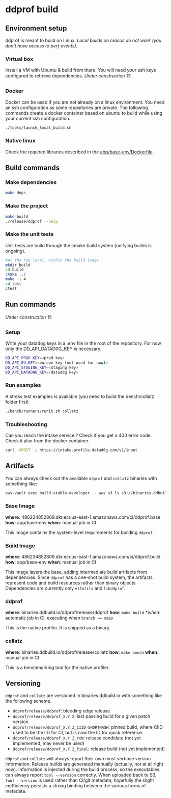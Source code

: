 # ddprof build

## Environment setup

ddprof is meant to build on Linux.
*Local builds on macos do not work (you don't have access to perf events).*

### Virtual box

Install a VM with Ubuntu & build from there.
You will need your ssh keys configured to retrieve dependencies.
*Under construction* :building_construction:

### Docker

Docker can be used if you are not already on a linux environment. You need an ssh configuration as some repositories are private.
The following commands create a docker container based on ubuntu to build while using your current ssh configuration.

```bash
./tools/launch_local_build.sh
```

### Native linux

Check the required libraries described in the [app/base-env/Dockerfile](app/base-env/Dockerfile).

## Build commands

### Make dependencies

```bash
make deps
```

### Make the project

```bash
make build
./release/ddprof --help
```

### Make the unit tests

Unit tests are build through the cmake build system (unifying builds is ongoing).

```bash
#At the top level, within the build image
mkdir build
cd build
cmake ../
make -j 4
cd test
ctest
```

## Run commands

*Under construction* :building_construction:

### Setup

Write your datadog keys in a .env file in the root of the repository. For now only the DD_API_DATAD0G_KEY is necessary.

```bash
DD_API_PROD_KEY=<prod key>
DD_API_EU_KEY=<europe key (not used for now)>
DD_API_STAGING_KEY=<staging key>
DD_API_DATAD0G_KEY=<datad0g key>
```

### Run examples

A stress test examples is available (you need to build the bench/collatz folder first)

```bash
./bench/runners/runit.sh collatz 
```

### Troubleshooting

Can you reach the intake service ? Check if you get a 400 error code. Check it also from the docker container.

```bash
curl -XPOST -i https://intake.profile.datad0g.com/v1/input
```

## Artifacts

You can always check out the available `ddprof` and `collatz` binaries with something like:

```bash
aws-vault exec build-stable-developer -- aws s3 ls s3://binaries.ddbuild.io/ddprof/release/
```

### Base Image

**where**: 486234852809.dkr.ecr.us-east-1.amazonaws.com/ci/ddprof:base
**how**: app/base-env
**when**: manual job in CI

This image contains the system-level requirements for building `ddprof`.

### Build Image

**where**: 486234852809.dkr.ecr.us-east-1.amazonaws.com/ci/ddprof:build
**how**: app/base-env
**when**: manual job in CI

This image layers the base, adding intermediate build artifacts from dependencies.  Since `ddprof` has a one-shot build system, the artifacts represent code and build resources rather than binary objects.  Dependencies are currently only `elfutils` and `libddprof`.

### ddprof

**where**: binaries.ddbuild.io/ddprof/release/ddprof
**how**: `make build`
**when*: automatic job in CI, executing when `branch == main`

This is the native profiler.  It is shipped as a binary.

### collatz

**where**: binaries.ddbuild.io/ddprof/release/collatz
**how**: `make bench`
**when**: manual job in CI

This is a benchmarking tool for the native profiler.

## Versioning

`ddprof` and `collatz` are versioned in binaries.ddbuild.io with something like the following scheme.

* `ddprof/release/ddprof`: bleeding edge release
* `ddprof/release/ddprof_X.Y.X`: last passing build for a given patch version
* `ddprof/release/ddprof_X.Y.Z_CIID-SHORTHASH`: pinned build, where CIID used to be the IID for CI, but is now the ID for quick reference.
* `ddprof/release/ddprof_X.Y.Z_rcN`: release candidate (not yet implemented, may never be used)
* `ddprof/release/ddprof_X.Y.Z_final`: release build (not yet implemented)

`ddprof` and `collatz` will always report their own most verbose version information.  Release builds are generated manually (actually, not at all right now).  Information is injected during the build process, so the executables can always report `tool --version` correctly.  When uploaded back to S3, `tool --version` is used rather than CI/git metadata; hopefully the slight inefficiency persists a strong binding between the various forms of metadata.
